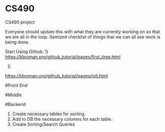 # CS490
CS490 project

Everyone should update this with what they are currently working on so that we are all in the loop.
Itamized checklist of things that we can all see work is being done. 

Start Using Github:
1)
https://kbroman.org/github_tutorial/pages/first_time.html

2)
https://kbroman.org/github_tutorial/pages/init.html

#Front End



#Middle



#Backend

1) Create necessary tables for sorting.
2) Add to DB the necessary columns for each table.
3) Create Sorting/Search Queries
